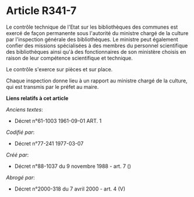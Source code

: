 # Article R341-7

Le contrôle technique de l'Etat sur les bibliothèques des communes est exercé de façon permanente sous l'autorité du ministre
chargé de la culture par l'inspection générale des bibliothèques. Le ministre peut également confier des missions
spécialisées à des membres du personnel scientifique des bibliothèques ainsi qu'à des fonctionnaires de son ministère choisis
en raison de leur compétence scientifique et technique.

Le contrôle s'exerce sur pièces et sur place.

Chaque inspection donne lieu à un rapport au ministre chargé de la culture, qui est transmis par le préfet au maire.

**Liens relatifs à cet article**

_Anciens textes_:

  - Décret n°61-1003 1961-09-01 ART. 1

_Codifié par_:

  - Décret n°77-241 1977-03-07

_Créé par_:

  - Décret n°88-1037 du 9 novembre 1988 - art. 7 ()

_Abrogé par_:

  - Décret n°2000-318 du 7 avril 2000 - art. 4 (V)
